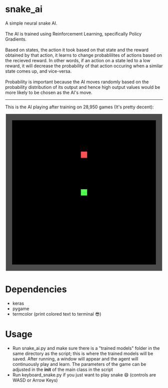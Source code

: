 # snake_ai
A simple neural snake AI.  
\
The AI is trained using Reinforcement Learning, specifically Policy Gradients.   
\
Based on states, the action it took based on that state and the reward obtained by that action, it learns to change probablilites of actions based on the recieved reward. In other words, if an action on a state led to a low reward, it will decrease the probability of that action occuring when a similar state comes up, and vice-versa.  
\
Probability is important because the AI moves randomly based on the probability distribution of its output and hence high output values would be more likely to be chosen as the AI's move.
***
This is the AI playing after training on 28,950 games (It's pretty decent):

<p align="center">
  <img width="500" height="500" src=recording.gif>
</p>

# Dependencies
- keras
- pygame
- termcolor (print colored text to terminal 😎)

# Usage
- Run snake_ai.py and make sure there is a "trained models" folder in the same directory as the script; this is where the trained models will be saved. After running, a window will appear and the agent will continuously play and learn. The parameters of the game can be adjusted in the __init__ of the main class in the script
- Run keyboard_snake.py if you just want to play snake 😄 (controls are WASD or Arrow Keys)
